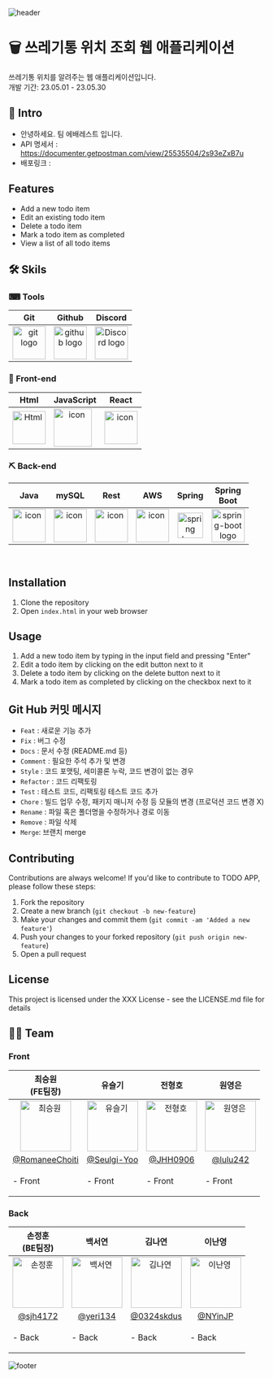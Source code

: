 ![header](https://capsule-render.vercel.app/api?type=waving&color=gradient&text=어디에🗑️&height=350&fontSize=100&animation=twinkling)

# 🗑️ 쓰레기통 위치 조회 웹 애플리케이션

쓰레기통 위치를 알려주는 웹 애플리케이션입니다.<br>
개발 기간: 23.05.01 - 23.05.30

## 🐣 Intro
- 안녕하세요. 팀 에배레스트 입니다.
- API 명세서 : https://documenter.getpostman.com/view/25535504/2s93eZxB7u
- 배포링크 : 

## Features

- Add a new todo item
- Edit an existing todo item
- Delete a todo item
- Mark a todo item as completed
- View a list of all todo items


## 🛠 Skils

### ⌨ Tools
| Git | Github | Discord |
| :---: | :---: | :---: |
| <img alt="git logo" src="https://git-scm.com/images/logos/logomark-orange@2x.png" width="65" height="65" > | <img alt="github logo" src="https://github.githubassets.com/images/modules/logos_page/GitHub-Mark.png" width="65" height="65"> | <img alt="Discord logo" src="https://assets-global.website-files.com/6257adef93867e50d84d30e2/62595384e89d1d54d704ece7_3437c10597c1526c3dbd98c737c2bcae.svg" height="65" width="65"> |
### 🔨 Front-end
| Html | JavaScript | React |
| :---: | :---: | :---: |
| <img alt="Html" src ="https://upload.wikimedia.org/wikipedia/commons/thumb/6/61/HTML5_logo_and_wordmark.svg/440px-HTML5_logo_and_wordmark.svg.png" width="65" height="65" /> | <div style="display: flex; align-items: flex-start;"><img src="https://techstack-generator.vercel.app/js-icon.svg" alt="icon" width="75" height="75" /></div> | <div style="display: flex; align-items: flex-start;"><img src="https://techstack-generator.vercel.app/react-icon.svg" alt="icon" width="65" height="65" /></div> |

### ⛏ Back-end
| Java | mySQL | Rest | AWS | Spring | Spring<br>Boot |
| :---: | :---: | :---: | :---: | :---: | :---: |
| <div style="display: flex; align-items: flex-start;"><img src="https://techstack-generator.vercel.app/java-icon.svg" alt="icon" width="65" height="65" /></div> | <div style="display: flex; align-items: flex-start;"><img src="https://techstack-generator.vercel.app/mysql-icon.svg" alt="icon" width="65" height="65" /></div> | <div style="display: flex; align-items: flex-start;"><img src="https://techstack-generator.vercel.app/restapi-icon.svg" alt="icon" width="65" height="65" /></div> | <div style="display: flex; align-items: flex-start;"><img src="https://techstack-generator.vercel.app/aws-icon.svg" alt="icon" width="65" height="65" /></div> | <img alt="spring logo" src="https://www.vectorlogo.zone/logos/springio/springio-icon.svg" height="50" width="50" > | <img alt="spring-boot logo" src="https://t1.daumcdn.net/cfile/tistory/27034D4F58E660F616" width="65" height="65" > |
<br/>

## Installation

1. Clone the repository
2. Open `index.html` in your web browser

## Usage

1. Add a new todo item by typing in the input field and pressing "Enter"
2. Edit a todo item by clicking on the edit button next to it
3. Delete a todo item by clicking on the delete button next to it
4. Mark a todo item as completed by clicking on the checkbox next to it

## Git Hub 커밋 메시지

- `Feat` : 새로운 기능 추가
- `Fix` : 버그 수정
- `Docs` : 문서 수정 (README.md 등)
- `Comment` : 필요한 주석 추가 및 변경
- `Style` : 코드 포맷팅, 세미콜론 누락, 코드 변경이 없는 경우
- `Refactor` : 코드 리팩토링
- `Test` : 테스트 코드, 리팩토링 테스트 코드 추가
- `Chore` : 빌드 업무 수정, 패키지 매니저 수정 등 모듈의 변경 (프로덕션 코드 변경 X)
- `Rename` : 파일 혹은 폴더명을 수정하거나 경로 이동
- `Remove` : 파일 삭제
- `Merge`: 브랜치 merge

## Contributing

Contributions are always welcome! If you'd like to contribute to TODO APP, please follow these steps:

1. Fork the repository
2. Create a new branch (`git checkout -b new-feature`)
3. Make your changes and commit them (`git commit -am 'Added a new feature'`)
4. Push your changes to your forked repository (`git push origin new-feature`)
5. Open a pull request

## License

This project is licensed under the XXX License - see the LICENSE.md file for details


## 👩‍💻 Team

### Front
| 최승원<br>(FE팀장) | 유슬기<br> | 전형호<br> | 원영은<br> |
| :---: | :---: | :---: | :---: |
| <img alt="최승원" src="https://avatars.githubusercontent.com/u/112051914?v=4" height="100" width="100"> | <img alt="유슬기" src="https://avatars.githubusercontent.com/u/119473025?v=4" height="100" width="100"> | <img alt="전형호" src="https://avatars.githubusercontent.com/u/120395025?v=4" height="100" width="100"> | <img alt="원영은" src="https://avatars.githubusercontent.com/u/119933024?v=4" height="100" width="100"> |
| [@RomaneeChoiti](https://github.com/RomaneeChoiti) |   [@Seulgi-Yoo](https://github.com/Seulgi-Yoo) | [@JHH0906](https://github.com/JHH0906) | [@lulu242](https://github.com/lulu242) | 
|<p align="left">- Front </p> | <p align="left">- Front </p>| <p align="left">- Front </p> | <p align="left">- Front </p> |

### Back
| 손정훈<br>(BE팀장) | 백서연<br> | 김나연<br> | 이난영<br> |
| :---: | :---: | :---: | :---: |
| <img alt="손정훈" src="https://avatars.githubusercontent.com/u/84003339?v=4" height="100" width="100"> |<img alt="백서연" src="https://avatars.githubusercontent.com/u/97516208?v=4" height="100" width="100"> | <img alt="김나연" src="https://avatars.githubusercontent.com/u/120254001?v=4" height="100" width="100"> | <img alt="이난영" src="https://avatars.githubusercontent.com/u/105438919?s=400&u=4b7fa72a06d36daad6da24e94a6545ab9983e633&v=4" height="100" width="100"> |
| [@sjh4172](https://github.com/sjh4172) |[@yeri134](https://github.com/yeri134) | [@0324skdus](https://github.com/0324skdus) | [@NYinJP](https://github.com/NYinJP) |
| <p align="left">- Back </p>| <p align="left">- Back </p>| <p align="left">- Back </p>| <p align="left">- Back </p>|

![footer](https://capsule-render.vercel.app/api?type=waving&color=gradient&height=250&animation=twinkling&section=footer)

